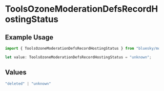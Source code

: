 # ToolsOzoneModerationDefsRecordHostingStatus

## Example Usage

```typescript
import { ToolsOzoneModerationDefsRecordHostingStatus } from "bluesky/models/components";

let value: ToolsOzoneModerationDefsRecordHostingStatus = "unknown";
```

## Values

```typescript
"deleted" | "unknown"
```